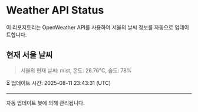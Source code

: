 
# Weather API Status

이 리포지토리는 OpenWeather API를 사용하여 서울의 날씨 정보를 자동으로 업데이트합니다.

## 현재 서울 날씨
> 서울의 현재 날씨: mist, 온도: 26.76°C, 습도: 78%

⏳ 업데이트 시간: 2025-08-11 23:43:31 (UTC)

---
자동 업데이트 봇에 의해 관리됩니다.
